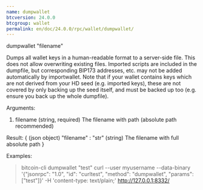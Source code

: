 ```yaml
---
name: dumpwallet
btcversion: 24.0.0
btcgroup: wallet
permalink: en/doc/24.0.0/rpc/wallet/dumpwallet/
---
```


dumpwallet "filename"

Dumps all wallet keys in a human-readable format to a server-side file. This does not allow overwriting existing files.
Imported scripts are included in the dumpfile, but corresponding BIP173 addresses, etc. may not be added automatically by importwallet.
Note that if your wallet contains keys which are not derived from your HD seed (e.g. imported keys), these are not covered by
only backing up the seed itself, and must be backed up too (e.g. ensure you back up the whole dumpfile).

Arguments:
1. filename    (string, required) The filename with path (absolute path recommended)

Result:
{                        (json object)
  "filename" : "str"     (string) The filename with full absolute path
}

Examples:
> bitcoin-cli dumpwallet "test"
> curl --user myusername --data-binary '{"jsonrpc": "1.0", "id": "curltest", "method": "dumpwallet", "params": ["test"]}' -H 'content-type: text/plain;' http://127.0.0.1:8332/


